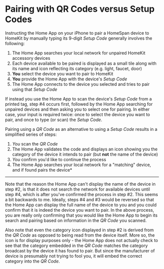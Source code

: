 # Pairing with QR Codes versus Setup Codes

Instructing the Home App on your iPhone to pair a HomeSpan device to HomeKit by manually typing its 9-digit *Setup Code* generally involves the following:

1. The Home App searches your local network for unpaired HomeKit accessory devices
2. Each device available to be paired is displayed as a small tile along with its name and icon reflecting its category (e.g. light, faucet, door)
3. **You** select the device you want to pair to HomeKit
4. **You** provide the Home App with the device's *Setup Code*
5. The Home App connects to the device you selected and tries to pair using that *Setup Code*

If instead you use the Home App to scan the device's *Setup Code* from a printed tag, step #4 occurs first, followed by the Home App searching for unpaired devices and then asking you to select one for pairing.  In either case, your input is required twice:  once to select the device you want to pair, and once to type (or scan) the *Setup Code*.

Pairing using a *QR Code* as an alternative to using a *Setup Code* results in a simplified series of steps:

1. *You* scan the *QR Code*
2. The Home App validates the code and displays an icon showing you the category of the device it intends to pair (but **not** the name of the device)
3. *You* confirm you'd like to continue the process
4. The Home App searches your local network for a "matching" device, and if found pairs the device*

---


Note that the reason the Home App can't display the name of the device in step #2, is that it does not search the network for available devices until step #4, which is after you've confirmed the process in step #2.  This seems a bit backwards to me.  Ideally, steps #4 and #3 would be reversed so that the Home App can display the full name of the device to you and you could confirm that it is indeed the device you want to pair.  In the above process, you are really only confirming that you would like the Home App to begin its search and pairing based on information in the *QR Code* you scanned.

Also note that even the category icon displayed in step #2 is derived from the *QR Code* as opposed to being read from the device itself.  More so, the icon is for display purposes only - the Home App does not actually check to see that the category embedded in the *QR Code* matches the category broadcast by the device it has found to pair.  But since the manufacturer of device is presumably not trying to fool you, it will embed the correct category into the *QR Code*.

